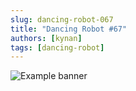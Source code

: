 ```yaml
---
slug: dancing-robot-067
title: "Dancing Robot #67"
authors: [kynan]
tags: [dancing-robot]
---
```


![Example banner](/img/stories/dancing-robot/067.png)
